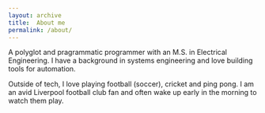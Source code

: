 ```yaml
---
layout: archive
title:  About me
permalink: /about/
---
```



A polyglot and pragrammatic programmer with an M.S. in Electrical Engineering. I have a background in systems engineering and love building tools for automation.

Outside of tech, I love playing football (soccer), cricket and ping pong. I am an avid Liverpool football club fan and often wake up early in the morning to watch them play.
